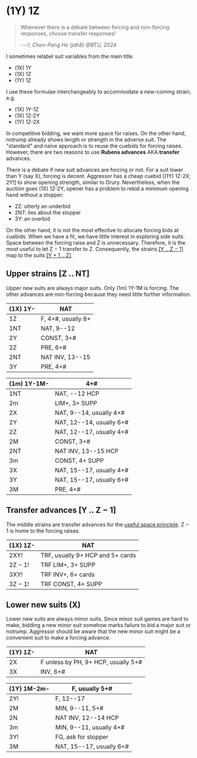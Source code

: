 # (1Y) 1Z

> Whenever there is a debate between forcing and non-forcing responses, choose
> transfer responses!
>
> ---*I, Chen-Pang He (jdh8) @BTU, 2024*

<div class="warning">

I sometimes relabel suit variables from the main title.

- (1X) 1Y
- (1X) 1Z
- (1Y) 1Z

I use these formulae interchangeably to accommodate a new-coming strain, e.g.

- (1X) 1Y-1Z
- (1X) 1Z-2Y
- (1Y) 1Z-2X

</div>

In competitive bidding, we want more space for raises.  On the other hand,
notrump already shows length or strength in the adverse suit.  The "standard"
and naïve approach is to reuse the cuebids for forcing raises.  However, there
are two reasons to use **Rubens advances** AKA **transfer** advances.

There is a debate if new suit advances are forcing or not.  For a suit lower
than Y (say X), forcing is decent.  Aggressor has a cheap cuebid [(1Y) 1Z-2X;
2Y!] to show opening strength, similar to Drury.  Nevertheless, when the auction
goes (1X) 1Z-2Y, opener has a problem to rebid a minimum opening hand without a
stopper:

- 2Z: utterly an underbid
- 2NT: lies about the stopper
- 3Y: an overbid

On the other hand, it is not the most effective to allocate forcing bids at
cuebids.  When we have a fit, we have little interest in exploring side suits.
Space between the forcing raise and Z is unnecessary.  Therefore, it is the most
useful to let Z &minus; 1 transfer to Z.  Consequently, the strains
[[Y .. Z &minus; 1]][interval] map to the suits [[Y + 1 .. Z]][interval].

[interval]: https://en.wikipedia.org/wiki/Interval_(mathematics)#Integer_intervals

## Upper strains [Z .. NT]

Upper new suits are always major suits.  Only (1m) 1Y-1M is forcing.  The other
advances are non-forcing because they need little further information.

| (1X) 1Y- | NAT |
|----------|-----|
| 1Z       | F, 4+#, usually 8+
| 1NT      | NAT, 9--12
| 2Y       | CONST, 3+#
| 2Z       | PRE, 6+#
| 2NT      | NAT INV, 13--15
| 3Y       | PRE, 4+#

| (1m) 1Y-1M- | 4+# |
|-------------|-----|
| 1NT         | NAT, --12 HCP
| 2m          | LIM+, 3+ SUPP
| 2X          | NAT, 9--14, usually 4+#
| 2Y          | NAT, 12--14, usually 6+#
| 2Z          | NAT, 12--17, usually 4+#
| 2M          | CONST, 3+#
| 2NT         | NAT INV, 13--15 HCP
| 3m          | CONST, 4+ SUPP
| 3X          | NAT, 15--17, usually 4+#
| 3Y          | NAT, 15--17, usually 6+#
| 3M          | PRE, 4+#

## Transfer advances [Y .. Z &minus; 1]

The middle strains are transfer advances for the [useful space principle][usp].
Z &minus; 1 is home to the forcing raises.

[usp]: https://en.wikipedia.org/wiki/Useful_space_principle

| (1X) 1Z-      | NAT |
|---------------|-----|
| 2XY!          | TRF, usually 9+ HCP and 5+ cards
| 2Z &minus; 1! | TRF LIM+, 3+ SUPP
| 3XY!          | TRF INV+, 6+ cards
| 3Z &minus; 1! | TRF CONST, 4+ SUPP

## Lower new suits (X)

Lower new suits are always minor suits.  Since minor suit games are hard to
make, bidding a new minor suit somehow marks failure to bid a major suit or
notrump.  Aggressor should be aware that the new minor suit might be a
convenient suit to make a forcing advance.

| (1Y) 1Z- | NAT |
|----------|-----|
| 2X       | F unless by PH, 9+ HCP, usually 5+#
| 3X       | INV, 6+#

| (1Y) 1M-2m- | F, usually 5+# |
|-------------|----------------|
| 2Y!         | F, 12--17
| 2M          | MIN, 9--11, 5+#
| 2N          | NAT INV, 12--14 HCP
| 3m          | MIN, 9--11, usually 4+#
| 3Y!         | FG, ask for stopper
| 3M          | NAT, 15--17, usually 6+#
